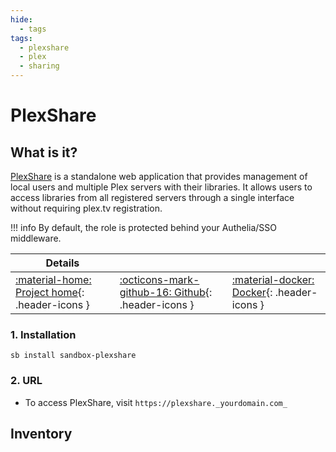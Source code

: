 ```yaml
---
hide:
  - tags
tags:
  - plexshare
  - plex
  - sharing
---
```


# PlexShare

## What is it?

[PlexShare](https://chewbaka69.github.io/PlexShare/) is a standalone web application that provides management of local users and multiple Plex servers with their libraries. It allows users to access libraries from all registered servers through a single interface without requiring plex.tv registration.

!!! info
    By default, the role is protected behind your Authelia/SSO middleware.

| Details     |             |             |
|-------------|-------------|-------------|
| [:material-home: Project home](https://chewbaka69.github.io/PlexShare/){: .header-icons } | [:octicons-mark-github-16: Github](https://github.com/Chewbaka69/PlexShare){: .header-icons } | [:material-docker: Docker](https://hub.docker.com/r/chewbaka/plexshare){: .header-icons }|

### 1. Installation

``` shell
sb install sandbox-plexshare
```

### 2. URL

- To access PlexShare, visit `https://plexshare._yourdomain.com_`

## Inventory
<!-- BEGIN SALTBOX MANAGED VARIABLES SECTION -->
<!-- END SALTBOX MANAGED VARIABLES SECTION -->
